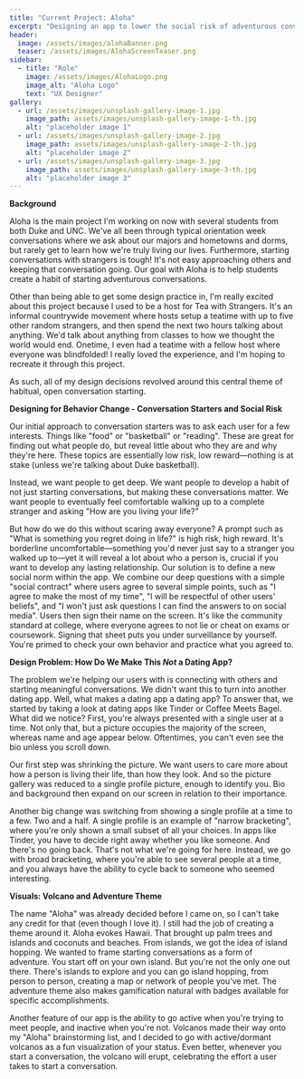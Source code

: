 ```yaml
---
title: "Current Project: Aloha"
excerpt: "Designing an app to lower the social risk of adventurous conversations"
header:
  image: /assets/images/alohaBanner.png
  teaser: /assets/images/AlohaScreenTeaser.png
sidebar:
  - title: "Role"
    image: /assets/images/AlohaLogo.png
    image_alt: "Aloha Logo"
    text: "UX Designer"
gallery:
  - url: /assets/images/unsplash-gallery-image-1.jpg
    image_path: assets/images/unsplash-gallery-image-1-th.jpg
    alt: "placeholder image 1"
  - url: /assets/images/unsplash-gallery-image-2.jpg
    image_path: assets/images/unsplash-gallery-image-2-th.jpg
    alt: "placeholder image 2"
  - url: /assets/images/unsplash-gallery-image-3.jpg
    image_path: assets/images/unsplash-gallery-image-3-th.jpg
    alt: "placeholder image 3"
---
```


**Background**

Aloha is the main project I'm working on now with several students from both Duke and UNC. We've all been through typical orientation week conversations where we ask about our majors and hometowns and dorms, but rarely get to learn how we're truly living our lives. Furthermore, starting conversations with strangers is tough! It's not easy approaching others and keeping that conversation going. Our goal with Aloha is to help students create a habit of starting adventurous conversations. 

Other than being able to get some design practice in, I'm really excited about this project because I used to be a host for Tea with Strangers. It's an informal countrywide movement where hosts setup a teatime with up to five other random strangers, and then spend the next two hours talking about anything. We'd talk about anything from classes to how we thought the world would end. Onetime, I even had a teatime with a fellow host where everyone was blindfolded! I really loved the experience, and I'm hoping to recreate it through this project. 

As such, all of my design decisions revolved around this central theme of habitual, open conversation starting.

**Designing for Behavior Change - Conversation Starters and Social Risk**

Our initial approach to conversation starters was to ask each user for a few interests. Things like "food" or "basketball" or "reading". These are great for finding out what people do, but reveal little about who they are and why they're here. These topics are essentially low risk, low reward—nothing is at stake (unless we're talking about Duke basketball). 

Instead, we want people to get deep. We want people to develop a habit of not just starting conversations, but making these conversations matter. We want people to eventually feel comfortable walking up to a complete stranger and asking "How are you living your life?"

But how do we do this without scaring away everyone? A prompt such as "What is something you regret doing in life?" is high risk, high reward. It's borderline uncomfortable—something you'd never just say to a stranger you walked up to—yet it will reveal a lot about who a person is, crucial if you want to develop any lasting relationship. Our solution is to define a new social norm within the app. We combine our deep questions with a simple "social contract" where users agree to several simple points, such as "I agree to make the most of my time", "I will be respectful of other users' beliefs", and "I won't just ask questions I can find the answers to on social media". Users then sign their name on the screen. It's like the community standard at college, where everyone agrees to not lie or cheat on exams or coursework. Signing that sheet puts you under surveillance by yourself. You're primed to check your own behavior and practice what you agreed to. 

**Design Problem: How Do We Make This *Not* a Dating App?**

The problem we're helping our users with is connecting with others and starting meaningful conversations. We didn't want this to turn into another dating app. Well, what makes a dating app a dating app? To answer that, we started by taking a look at dating apps like Tinder or Coffee Meets Bagel. What did we notice? First, you're always presented with a single user at a time. Not only that, but a picture occupies the majority of the screen, whereas name and age appear below. Oftentimes, you can't even see the bio unless you scroll down. 

Our first step was shrinking the picture. We want users to care more about how a person is living their life, than how they look. And so the picture gallery was reduced to a single profile picture, enough to identify you. Bio and background then expand on our screen in relation to their importance. 

Another big change was switching from showing a single profile at a time to a few. Two and a half. A single profile is an example of "narrow bracketing", where you're only shown a small subset of all your choices. In apps like Tinder, you have to decide right away whether you like someone. And there's no going back. That's not what we're going for here. Instead, we go with broad bracketing, where you're able to see several people at a time, and you always have the ability to cycle back to someone who seemed interesting.

**Visuals: Volcano and Adventure Theme**

The name "Aloha" was already decided before I came on, so I can't take any credit for that (even though I love it). I still had the job of creating a theme around it. Aloha evokes Hawaii. That brought up palm trees and islands and coconuts and beaches. From islands, we got the idea of island hopping. We wanted to frame starting conversations as a form of adventure. You start off on your own island. But you're not the only one out there. There's islands to explore and you can go island hopping, from person to person, creating a map or network of people you've met. The adventure theme also makes gamification natural with badges available for specific accomplishments. 

Another feature of our app is the ability to go active when you're trying to meet people, and inactive when you're not. Volcanos made their way onto my "Aloha" brainstorming list, and I decided to go with active/dormant volcanos as a fun visualization of your status. Even better, whenever you start a conversation, the volcano will erupt, celebrating the effort a user takes to start a conversation. 
